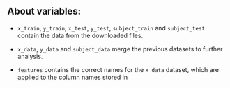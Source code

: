 ##  About variables:

* `x_train`, `y_train`, `x_test`, `y_test`, `subject_train` and `subject_test` contain the data from the downloaded files.

* `x_data`, `y_data` and `subject_data` merge the previous datasets to further analysis.

* `features` contains the correct names for the `x_data` dataset, which are applied to the column names stored in